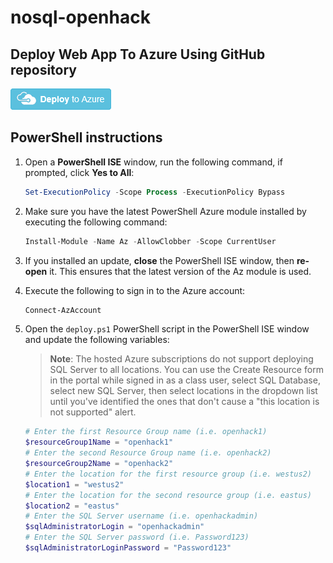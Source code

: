 # nosql-openhack

## Deploy Web App To Azure Using GitHub repository

<a href="https://portal.azure.com/#create/Microsoft.Template/uri/https%3A%2F%2Fraw.githubusercontent.com%2Fsolliancenet%2Fnosql-openhack%2Fmaster%2Fazuredeploy.json" rel="nofollow">
    <img src="https://raw.githubusercontent.com/Azure/azure-quickstart-templates/master/1-CONTRIBUTION-GUIDE/images/deploytoazure.png" style="max-width:100%;">
</a>

## PowerShell instructions

1. Open a **PowerShell ISE** window, run the following command, if prompted, click **Yes to All**:

   ```PowerShell
   Set-ExecutionPolicy -Scope Process -ExecutionPolicy Bypass
   ```

2. Make sure you have the latest PowerShell Azure module installed by executing the following command:

    ```PowerShell
    Install-Module -Name Az -AllowClobber -Scope CurrentUser
    ```

3. If you installed an update, **close** the PowerShell ISE window, then **re-open** it. This ensures that the latest version of the Az module is used.

4. Execute the following to sign in to the Azure account:

    ```PowerShell
    Connect-AzAccount
    ```

5. Open the `deploy.ps1` PowerShell script in the PowerShell ISE window and update the following variables:

    > **Note**: The hosted Azure subscriptions do not support deploying SQL Server to all locations. You can use the Create Resource form in the portal while signed in as a class user, select SQL Database, select new SQL Server, then select locations in the dropdown list until you've identified the ones that don't cause a "this location is not supported" alert.

    ```PowerShell
    # Enter the first Resource Group name (i.e. openhack1)
    $resourceGroup1Name = "openhack1"
    # Enter the second Resource Group name (i.e. openhack2)
    $resourceGroup2Name = "openhack2"
    # Enter the location for the first resource group (i.e. westus2)
    $location1 = "westus2"
    # Enter the location for the second resource group (i.e. eastus)
    $location2 = "eastus"
    # Enter the SQL Server username (i.e. openhackadmin)
    $sqlAdministratorLogin = "openhackadmin"
    # Enter the SQL Server password (i.e. Password123)
    $sqlAdministratorLoginPassword = "Password123"
    ```
